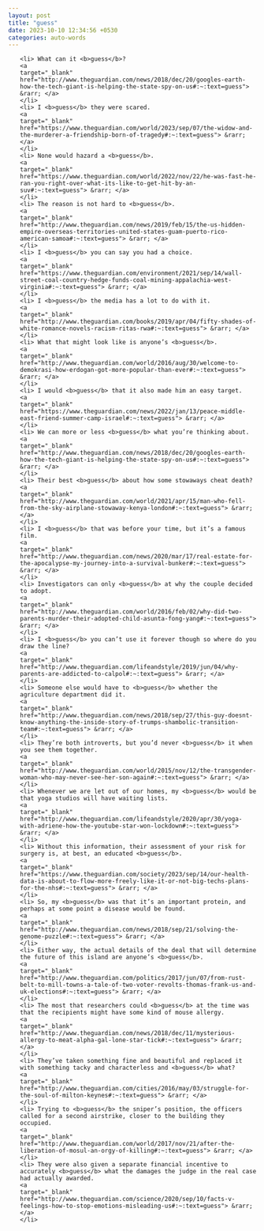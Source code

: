 ```yaml
---
layout: post
title: "guess"
date: 2023-10-10 12:34:56 +0530
categories: auto-words
---
```

<ol>

    <li> What can it <b>guess</b>?
    <a 
    target="_blank" 
    href="http://www.theguardian.com/news/2018/dec/20/googles-earth-how-the-tech-giant-is-helping-the-state-spy-on-us#:~:text=guess"> &rarr; </a>
    </li>
    <li> I <b>guess</b> they were scared.
    <a 
    target="_blank" 
    href="https://www.theguardian.com/world/2023/sep/07/the-widow-and-the-murderer-a-friendship-born-of-tragedy#:~:text=guess"> &rarr; </a>
    </li>
    <li> None would hazard a <b>guess</b>.
    <a 
    target="_blank" 
    href="https://www.theguardian.com/world/2022/nov/22/he-was-fast-he-ran-you-right-over-what-its-like-to-get-hit-by-an-suv#:~:text=guess"> &rarr; </a>
    </li>
    <li> The reason is not hard to <b>guess</b>.
    <a 
    target="_blank" 
    href="http://www.theguardian.com/news/2019/feb/15/the-us-hidden-empire-overseas-territories-united-states-guam-puerto-rico-american-samoa#:~:text=guess"> &rarr; </a>
    </li>
    <li> I <b>guess</b> you can say you had a choice.
    <a 
    target="_blank" 
    href="https://www.theguardian.com/environment/2021/sep/14/wall-street-coal-country-hedge-funds-coal-mining-appalachia-west-virginia#:~:text=guess"> &rarr; </a>
    </li>
    <li> I <b>guess</b> the media has a lot to do with it.
    <a 
    target="_blank" 
    href="http://www.theguardian.com/books/2019/apr/04/fifty-shades-of-white-romance-novels-racism-ritas-rwa#:~:text=guess"> &rarr; </a>
    </li>
    <li> What that might look like is anyone’s <b>guess</b>.
    <a 
    target="_blank" 
    href="http://www.theguardian.com/world/2016/aug/30/welcome-to-demokrasi-how-erdogan-got-more-popular-than-ever#:~:text=guess"> &rarr; </a>
    </li>
    <li> I would <b>guess</b> that it also made him an easy target.
    <a 
    target="_blank" 
    href="https://www.theguardian.com/news/2022/jan/13/peace-middle-east-friend-summer-camp-israel#:~:text=guess"> &rarr; </a>
    </li>
    <li> We can more or less <b>guess</b> what you’re thinking about.
    <a 
    target="_blank" 
    href="http://www.theguardian.com/news/2018/dec/20/googles-earth-how-the-tech-giant-is-helping-the-state-spy-on-us#:~:text=guess"> &rarr; </a>
    </li>
    <li> Their best <b>guess</b> about how some stowaways cheat death?
    <a 
    target="_blank" 
    href="http://www.theguardian.com/world/2021/apr/15/man-who-fell-from-the-sky-airplane-stowaway-kenya-london#:~:text=guess"> &rarr; </a>
    </li>
    <li> I <b>guess</b> that was before your time, but it’s a famous film.
    <a 
    target="_blank" 
    href="http://www.theguardian.com/news/2020/mar/17/real-estate-for-the-apocalypse-my-journey-into-a-survival-bunker#:~:text=guess"> &rarr; </a>
    </li>
    <li> Investigators can only <b>guess</b> at why the couple decided to adopt.
    <a 
    target="_blank" 
    href="http://www.theguardian.com/world/2016/feb/02/why-did-two-parents-murder-their-adopted-child-asunta-fong-yang#:~:text=guess"> &rarr; </a>
    </li>
    <li> I <b>guess</b> you can’t use it forever though so where do you draw the line?
    <a 
    target="_blank" 
    href="http://www.theguardian.com/lifeandstyle/2019/jun/04/why-parents-are-addicted-to-calpol#:~:text=guess"> &rarr; </a>
    </li>
    <li> Someone else would have to <b>guess</b> whether the agriculture department did it.
    <a 
    target="_blank" 
    href="http://www.theguardian.com/news/2018/sep/27/this-guy-doesnt-know-anything-the-inside-story-of-trumps-shambolic-transition-team#:~:text=guess"> &rarr; </a>
    </li>
    <li> They’re both introverts, but you’d never <b>guess</b> it when you see them together.
    <a 
    target="_blank" 
    href="http://www.theguardian.com/world/2015/nov/12/the-transgender-woman-who-may-never-see-her-son-again#:~:text=guess"> &rarr; </a>
    </li>
    <li> Whenever we are let out of our homes, my <b>guess</b> would be that yoga studios will have waiting lists.
    <a 
    target="_blank" 
    href="http://www.theguardian.com/lifeandstyle/2020/apr/30/yoga-with-adriene-how-the-youtube-star-won-lockdown#:~:text=guess"> &rarr; </a>
    </li>
    <li> Without this information, their assessment of your risk for surgery is, at best, an educated <b>guess</b>.
    <a 
    target="_blank" 
    href="https://www.theguardian.com/society/2023/sep/14/our-health-data-is-about-to-flow-more-freely-like-it-or-not-big-techs-plans-for-the-nhs#:~:text=guess"> &rarr; </a>
    </li>
    <li> So, my <b>guess</b> was that it’s an important protein, and perhaps at some point a disease would be found.
    <a 
    target="_blank" 
    href="http://www.theguardian.com/news/2018/sep/21/solving-the-genome-puzzle#:~:text=guess"> &rarr; </a>
    </li>
    <li> Either way, the actual details of the deal that will determine the future of this island are anyone’s <b>guess</b>.
    <a 
    target="_blank" 
    href="http://www.theguardian.com/politics/2017/jun/07/from-rust-belt-to-mill-towns-a-tale-of-two-voter-revolts-thomas-frank-us-and-uk-elections#:~:text=guess"> &rarr; </a>
    </li>
    <li> The most that researchers could <b>guess</b> at the time was that the recipients might have some kind of mouse allergy.
    <a 
    target="_blank" 
    href="http://www.theguardian.com/news/2018/dec/11/mysterious-allergy-to-meat-alpha-gal-lone-star-tick#:~:text=guess"> &rarr; </a>
    </li>
    <li> They’ve taken something fine and beautiful and replaced it with something tacky and characterless and <b>guess</b> what?
    <a 
    target="_blank" 
    href="http://www.theguardian.com/cities/2016/may/03/struggle-for-the-soul-of-milton-keynes#:~:text=guess"> &rarr; </a>
    </li>
    <li> Trying to <b>guess</b> the sniper’s position, the officers called for a second airstrike, closer to the building they occupied.
    <a 
    target="_blank" 
    href="http://www.theguardian.com/world/2017/nov/21/after-the-liberation-of-mosul-an-orgy-of-killing#:~:text=guess"> &rarr; </a>
    </li>
    <li> They were also given a separate financial incentive to accurately <b>guess</b> what the damages the judge in the real case had actually awarded.
    <a 
    target="_blank" 
    href="http://www.theguardian.com/science/2020/sep/10/facts-v-feelings-how-to-stop-emotions-misleading-us#:~:text=guess"> &rarr; </a>
    </li>